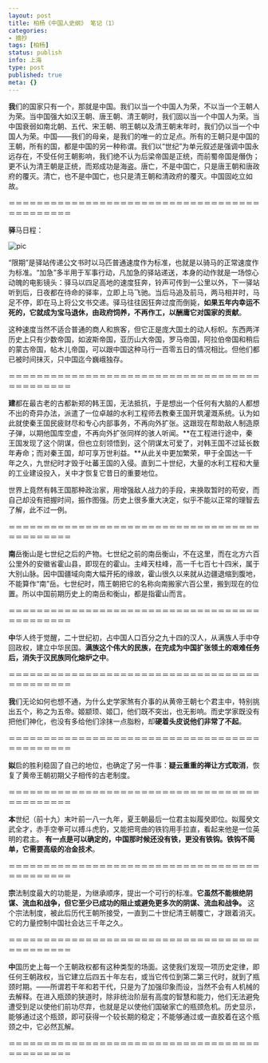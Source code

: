 ```yaml
---
layout: post
title: 柏杨《中国人史纲》 笔记（1）
categories:
- 摘抄
tags: [柏杨]
status: publish
info: 上海
type: post
published: true
meta: {}
---
```


**我**们的国家只有一个，那就是中国。我们以当一个中国人为荣，不以当一个王朝人为荣。当中国强大如汉王朝、唐王朝、清王朝时，我们固以当一个中国人为荣。当中国衰弱如南北朝、五代、宋王朝、明王朝以及清王朝末年时，我们仍以当一个中国人为荣。中国——我们的母亲，是我们的唯一的立足点。所有的王朝只是中国的王朝，所有的国，都是中国的另一种称谓。我们以“世纪”为单元叙述是强调中国永远存在，不受任何王朝影响，我们绝不认为后梁帝国是正统，而前蜀帝国是僭伪；更不认为清王朝是正统，而郑成功是海盗。唐亡，不是中国亡，只是唐王朝和唐政府的覆灭。清亡，也不是中国亡，也只是清王朝和清政府的覆灭。中国固屹立如故。 

＝＝＝＝＝＝＝＝＝＝＝＝＝＝＝＝＝＝＝＝＝＝＝＝＝＝＝＝＝＝＝＝＝＝＝＝＝＝＝＝＝＝＝＝＝

**驿**马日程：

![pic](http://www.oklink.net/a/0010/1010/zgrs/003.gif)

“限期”是驿站传递公文书时以马匹普通速度作为标准，也就是以骑马的正常速度作为标准。“加急”多半用于军事行动，凡加急的驿站递送，本身的动作就是一场惊心动魄的电影镜头：驿马以四足高地的速度狂奔，铃声可传到一公里以外，下一驿站听到后，日夜都在待命的驿率，立即上马飞驰。当后马追及前马，两马相并时，马足不停，即在马上将公文书交递。驿马往往因狂奔过度而倒毙，**如果五年内幸运不死的，它就成为宝马退休，由政府饲养，不再作工，以酬庸它对国家的贡献**。 

这种速度当然不适合普通的商人和旅客，但它正是庞大国土的动人标帜。东西两洋历史上只有少数帝国，如波斯帝国，亚历山大帝国，罗马帝国，阿拉伯帝国和稍后的蒙古帝国，帖木儿帝国，可以跟中国这种马行一百零五日的情况相比。但他们都已被时间抹灭，只中国迄今巍峨独存。 

＝＝＝＝＝＝＝＝＝＝＝＝＝＝＝＝＝＝＝＝＝＝＝＝＝＝＝＝＝＝＝＝＝＝＝＝＝＝＝＝＝＝＝＝＝

**建**都在最古老的古都新郑的韩王国，无法抵抗，于是想出一个任何有大脑的人都想不出的奇异办法，派遣了一位卓越的水利工程师去教秦王国开筑灌溉系统。认为如此就使秦王国民疲财尽和专心内部事务，不再向外扩张。这跟现在帮助敌人制造原子弹，以期他国库空虚，不再向外扩张同样的骇人听闻。**在工程进行途中，秦王国发现了这个阴谋，但也立刻领悟到，这个阴谋太可爱了，对韩王国不过延长数年寿命；而对秦王国，却可享万世利益。**从此关中更加繁荣，甲于全国达一千年之久，九世纪时才毁于吐蕃王国的入侵。直到二十世纪，大量的水利工程和大量的工业建设投入，关中才恢复它昔日的重要地位。 

世界上竟然有韩王国那种政治家，用增强敌人战力的手段，来换取暂时的苟安，而自己却没有把握时间，振作图强。历史上很多重大决定，似乎不能以正常的理智去了解，此不过一例。 

＝＝＝＝＝＝＝＝＝＝＝＝＝＝＝＝＝＝＝＝＝＝＝＝＝＝＝＝＝＝＝＝＝＝＝＝＝＝＝＝＝＝＝＝＝

**南**岳衡山是七世纪之后的产物。七世纪之前的南岳衡山，不在这里，而在北方六百公里外的安徽省霍山县，即现在的霍山。主峰天柱峰，高一千七百七十四米，属于大别山脉。因中国疆域向南大幅开拓的缘故，霍山很久以来就从边疆退缩到腹地，不能算作“南”岳。七世纪时，隋王朝把它的名称向南搬家六百公里，搬到现在的位置。所以中国前期历史上的南岳和衡山，都是指霍山而言。 

＝＝＝＝＝＝＝＝＝＝＝＝＝＝＝＝＝＝＝＝＝＝＝＝＝＝＝＝＝＝＝＝＝＝＝＝＝＝＝＝＝＝＝＝＝

**中**华人终于觉醒，二十世纪初，占中国人口百分之九十四的汉人，从满族人手中夺回政权，建立中华民国。**满族这个伟大的民族，在完成为中国扩张领土的艰难任务后，消失于汉民族同化熔炉之中**。

＝＝＝＝＝＝＝＝＝＝＝＝＝＝＝＝＝＝＝＝＝＝＝＝＝＝＝＝＝＝＝＝＝＝＝＝＝＝＝＝＝＝＝＝＝

**我**们无论如何也想不通，为什么史学家煞有介事的从黄帝王朝七个君主中，特别挑出五个，称之为五帝。姬颛顼、姬囗，他们既不突出，也无影响。而史学家既没有把他们神化，也没有多给他们涂抹一点脂粉，却**硬着头皮说他们非常了不起**。 

＝＝＝＝＝＝＝＝＝＝＝＝＝＝＝＝＝＝＝＝＝＝＝＝＝＝＝＝＝＝＝＝＝＝＝＝＝＝＝＝＝＝＝＝＝

**姒**启的胜利稳固了自己的地位，也确定了另一件事：**疑云重重的禅让方式取消**，恢复了黄帝王朝初期父子相传的古老制度。 

＝＝＝＝＝＝＝＝＝＝＝＝＝＝＝＝＝＝＝＝＝＝＝＝＝＝＝＝＝＝＝＝＝＝＝＝＝＝＝＝＝＝＝＝＝

**本**世纪（前十九）末叶前一八一九年，夏王朝最后一位君主姒履癸即位。姒履癸文武全才，赤手空拳可以搏斗虎豹，又能把弯曲的铁钧用手拉直，看起来他是一位英明的君主。 **有一点是可以确定的，中国那时候还没有铁，更没有铁钩。铁钩不简单，它需要高级的冶金技术**。

＝＝＝＝＝＝＝＝＝＝＝＝＝＝＝＝＝＝＝＝＝＝＝＝＝＝＝＝＝＝＝＝＝＝＝＝＝＝＝＝＝＝＝＝＝

**宗**法制度最大的功能是，为继承顺序，提出一个可行的标准。**它虽然不能根绝阴谋、流血和战争，但它至少已成功的阻止或避免更多次的阴谋、流血和战争。** 这个宗法制度，被此后历代王朝所接受，一直到二十世纪清王朝覆亡，才跟着消灭。它的力量控制中国社会达三千年之久。 

＝＝＝＝＝＝＝＝＝＝＝＝＝＝＝＝＝＝＝＝＝＝＝＝＝＝＝＝＝＝＝＝＝＝＝＝＝＝＝＝＝＝＝＝＝

**中**国历史上每一个王朝政权都有这种类型的场面。这使我们发现一项历史定律，即任何王朝政权，当它建立后四五十年左右，或当它传位到第二第三代时，就到了瓶颈时期。——所谓若干年和若干代，只是为了加强印象而设，当然不会有人机械的去解释。在进入瓶颈的狭道时，除非统治阶层有高度的智慧和能力，他们无法避免遭受到足以使他们前功尽弃，也就是足以使他们国破家亡的瓶颈危机。历史显示，能够通过这个瓶颈，即可获得一个较长期的稳定；不能够通过或一直胶着在这个瓶颈之中，它必然瓦解。

＝＝＝＝＝＝＝＝＝＝＝＝＝＝＝＝＝＝＝＝＝＝＝＝＝＝＝＝＝＝＝＝＝＝＝＝＝＝＝＝＝＝＝＝＝



